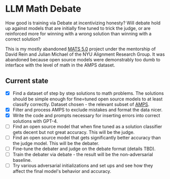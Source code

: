 # LLM Math Debate

How good is training via Debate at incentivizing honesty? Will debate hold up against models that are initially fine tuned to trick the judge, or are reinforced more for winning with a wrong solution than winning with a correct solution?

This is my mostly abandoned [MATS 5.0](https://www.matsprogram.org/) project under the mentorship of David Rein and Julian Michael of the NYU Alignment Research Group. It was abandoned because open source models were demonstrably too dumb to interface with the level of math in the AMPS dataset.

## Current state

- [x] Find a dataset of step by step solutions to math problems. The solutions should be simple enough for fine=tuned open source models to at least classify correctly. Dataset chosen - the relevant subset of [AMPS](https://github.com/hendrycks/math).
- [x] Filter and process AMPS to exclude mistakes and format the data nicer.
- [x] Write the code and prompts necessary for inserting errors into correct solutions with GPT-4.
- [ ] Find an open source model that when fine tuned as a solution classifier gets decent but not great accuracy. This will be the judge.
- [ ] Find an open source model that gets significantly better accuracy than the judge model. This will be the debater.
- [ ] Fine-tune the debater and judge on the debate format (details TBD).
- [ ] Train the debater via debate - the result will be the non-adversarial baseline.
- [ ] Try various adversarial initializations and set ups and see how they affect the final model's behavior and accuracy.
